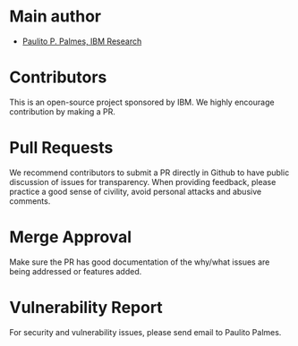 # Main author
- [Paulito P. Palmes, IBM Research](https://github.com/ppalmes)

# Contributors
This is an open-source project sponsored by IBM. We highly encourage contribution by making a PR.

# Pull Requests
We recommend contributors to submit a PR directly in Github to have public discussion of issues
for transparency. When providing feedback, please practice a good sense of civility, avoid personal
attacks and abusive comments.

# Merge Approval
Make sure the PR has good documentation of the why/what issues are being addressed or features added.

# Vulnerability Report
For security and vulnerability issues, please send email to Paulito Palmes.
